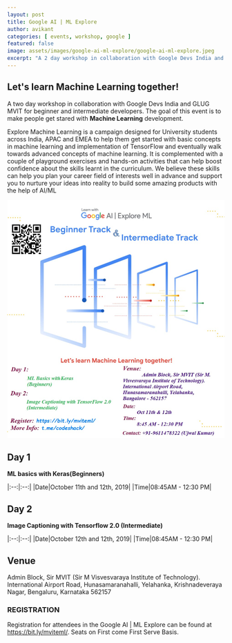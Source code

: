 ```yaml
---
layout: post
title: Google AI | ML Explore
author: avikant
categories: [ events, workshop, google ]
featured: false
image: assets/images/google-ai-ml-explore/google-ai-ml-explore.jpeg
excerpt: "A 2 day workshop in collaboration with Google Devs India and GLUG MVIT on AI Development"
---
```


## Let's learn Machine Learning together!
A two day workshop in collaboration with Google Devs India and GLUG MVIT for beginner and intermediate developers.
The goal of this event is to make people get stared with **Machine Learning** development.

Explore Machine Learning is a campaign designed for University students across India, APAC
and EMEA to help them get started with basic concepts in machine learning and
implementation of TensorFlow and eventually walk towards advanced concepts of machine
learning. It is complemented with a couple of playground exercises and hands-on activities that
can help boost confidence about the skills learnt in the curriculum.
We believe these skills can help you plan your career field of interests well in advance and
support you to nurture your ideas into reality to build some amazing products with the help of
AI/ML

<!-- ![](/assets/images/mozilla/mozilla-india-dark.jpg)

We're proud to announce [Mozilla](https://www.mozilla.org/) as the official sponsor for the event, and Ms. [Shina Dhingra](https://reps.mozilla.org/u/shina_dhingra/) from the Mozilla Reps community as a technical mentor for the event. -->

![](/assets/images/google-ai-ml-explore/google-ai-ml-explore2.jpeg)


## Day 1
**ML basics with Keras(Beginners)**

|:--:|:--:|
|Date|October 11th and 12th, 2019|
|Time|08:45AM - 12:30 PM|


## Day 2
**Image Captioning with Tensorflow 2.0 (Intermediate)**

|:--:|:--:|
|Date|October 12th and 12th, 2019|
|Time|08:45AM - 12:30 PM|

## Venue
Admin Block, Sir MVIT (Sir M Visvesvaraya Institute of Technology).
International Airport Road, Hunasamaranahalli, Yelahanka, Krishnadeveraya Nagar, Bengaluru, Karnataka 562157



<!-- #### Note

* Virtual Registration: The registration is just for the official purpose and all the decisions regarding mentors, prizes and goodies will be based on this registration.
* Final Registration is compulsory for all the candidates. Link of which will be shared later.
* All the final timings of the day for online submission and receiving confirmation is by 12 midnight. -->



### REGISTRATION
Registration for attendees in the Google AI | ML Explore can be found at https://bit.ly/mviteml/.
Seats on First come First Serve Basis.
